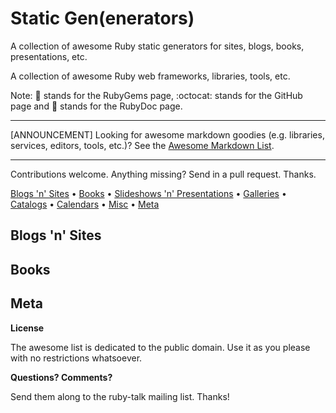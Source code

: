 
# Static Gen(enerators)

A collection of awesome Ruby static generators for sites, blogs, books, presentations, etc.

A collection of awesome Ruby web frameworks, libraries, tools, etc.


Note: :gem: stands for the RubyGems page, :octocat: stands for the GitHub page and :book: stands for the RubyDoc page.

---

[ANNOUNCEMENT] Looking for awesome markdown goodies (e.g. libraries, services, editors, tools, etc.)? See the [Awesome Markdown List](https://github.com/writekit/awesome-markdown). 

---

Contributions welcome. Anything missing? Send in a pull request. Thanks.


[Blogs 'n' Sites](#blogs-n-sites) •
[Books](#books) • 
[Slideshows 'n' Presentations](#slideshows-n-presentations) • 
[Galleries](#galleries) • 
[Catalogs](#catalogs) • 
[Calendars](#calendars) • 
[Misc](#misc) •
[Meta](#meta)


## Blogs 'n' Sites


## Books

## Meta

**License**

The awesome list is dedicated to the public domain. Use it as you please with no restrictions whatsoever.

**Questions? Comments?**

Send them along to the ruby-talk mailing list. Thanks!
